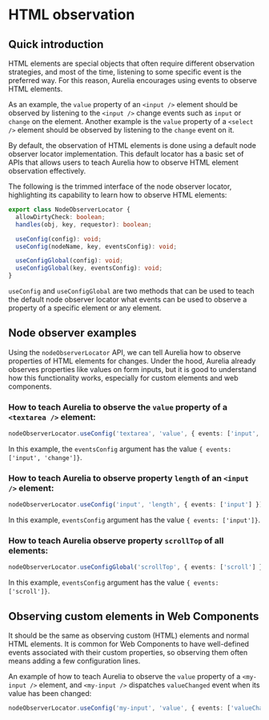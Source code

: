 # HTML observation

## Quick introduction

HTML elements are special objects that often require different observation strategies, and most of the time, listening to some specific event is the preferred way. For this reason, Aurelia encourages using events to observe HTML elements.

As an example, the `value` property of an `<input />` element should be observed by listening to the `<input />` change events such as `input` or `change` on the element. Another example is the `value` property of a `<select />` element should be observed by listening to the `change` event on it.

By default, the observation of HTML elements is done using a default node observer locator implementation. This default locator has a basic set of APIs that allows users to teach Aurelia how to observe HTML element observation effectively.

The following is the trimmed interface of the node observer locator, highlighting its capability to learn how to observe HTML elements:

```typescript
export class NodeObserverLocator {
  allowDirtyCheck: boolean;
  handles(obj, key, requestor): boolean;

  useConfig(config): void;
  useConfig(nodeName, key, eventsConfig): void;

  useConfigGlobal(config): void;
  useConfigGlobal(key, eventsConfig): void;
}
```

`useConfig` and `useConfigGlobal` are two methods that can be used to teach the default node observer locator what events can be used to observe a property of a specific element or any element.

## Node observer examples

Using the `nodeObserverLocator` API, we can tell Aurelia how to observe properties of HTML elements for changes. Under the hood, Aurelia already observes properties like values on form inputs, but it is good to understand how this functionality works, especially for custom elements and web components.

### How to teach Aurelia to observe the `value` property of a `<textarea />` element:

```typescript
nodeObserverLocator.useConfig('textarea', 'value', { events: ['input', 'change'] });
```

In this example, the `eventsConfig` argument has the value `{ events: ['input', 'change']}`.

### How to teach Aurelia to observe property `length` of an `<input />` element:

```typescript
nodeObserverLocator.useConfig('input', 'length', { events: ['input'] });
```

In this example, `eventsConfig` argument has the value `{ events: ['input']}`.

### How to teach Aurelia observe property `scrollTop` of all elements:

```typescript
nodeObserverLocator.useConfigGlobal('scrollTop', { events: ['scroll'] });
```

In this example, `eventsConfig` argument has the value `{ events: ['scroll']}`.

## Observing custom elements in Web Components

It should be the same as observing custom (HTML) elements and normal HTML elements. It is common for Web Components to have well-defined events associated with their custom properties, so observing them often means adding a few configuration lines.

An example of how to teach Aurelia to observe the `value` property of a `<my-input />` element, and `<my-input />` dispatches `valueChanged` event when its value has been changed:

```typescript
nodeObserverLocator.useConfig('my-input', 'value', { events: ['valueChanged'] });
```
